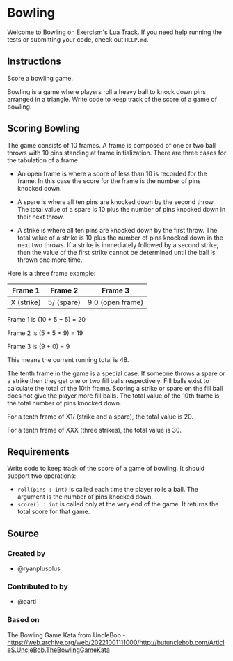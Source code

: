 # Bowling

Welcome to Bowling on Exercism's Lua Track.
If you need help running the tests or submitting your code, check out `HELP.md`.

## Instructions

Score a bowling game.

Bowling is a game where players roll a heavy ball to knock down pins arranged in a triangle.
Write code to keep track of the score of a game of bowling.

## Scoring Bowling

The game consists of 10 frames.
A frame is composed of one or two ball throws with 10 pins standing at frame initialization.
There are three cases for the tabulation of a frame.

- An open frame is where a score of less than 10 is recorded for the frame.
  In this case the score for the frame is the number of pins knocked down.

- A spare is where all ten pins are knocked down by the second throw.
  The total value of a spare is 10 plus the number of pins knocked down in their next throw.

- A strike is where all ten pins are knocked down by the first throw.
  The total value of a strike is 10 plus the number of pins knocked down in the next two throws.
  If a strike is immediately followed by a second strike, then the value of the first strike cannot be determined until the ball is thrown one more time.

Here is a three frame example:

|  Frame 1   |  Frame 2   |     Frame 3      |
| :--------: | :--------: | :--------------: |
| X (strike) | 5/ (spare) | 9 0 (open frame) |

Frame 1 is (10 + 5 + 5) = 20

Frame 2 is (5 + 5 + 9) = 19

Frame 3 is (9 + 0) = 9

This means the current running total is 48.

The tenth frame in the game is a special case.
If someone throws a spare or a strike then they get one or two fill balls respectively.
Fill balls exist to calculate the total of the 10th frame.
Scoring a strike or spare on the fill ball does not give the player more fill balls.
The total value of the 10th frame is the total number of pins knocked down.

For a tenth frame of X1/ (strike and a spare), the total value is 20.

For a tenth frame of XXX (three strikes), the total value is 30.

## Requirements

Write code to keep track of the score of a game of bowling.
It should support two operations:

- `roll(pins : int)` is called each time the player rolls a ball.
  The argument is the number of pins knocked down.
- `score() : int` is called only at the very end of the game.
  It returns the total score for that game.

## Source

### Created by

- @ryanplusplus

### Contributed to by

- @aarti

### Based on

The Bowling Game Kata from UncleBob - https://web.archive.org/web/20221001111000/http://butunclebob.com/ArticleS.UncleBob.TheBowlingGameKata